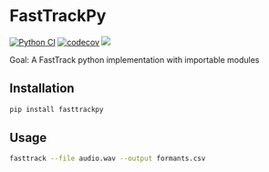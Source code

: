# FastTrackPy
[![Python CI](https://github.com/JoFrhwld/fasttrackpy/actions/workflows/test-and-run.yml/badge.svg)](https://github.com/JoFrhwld/fasttrackpy/actions/workflows/test-and-run.yml) [![codecov](https://codecov.io/gh/FastTrackiverse/fasttrackpy/graph/badge.svg?token=GOAWY4B5C8)](https://codecov.io/gh/FastTrackiverse/fasttrackpy) <a href="https://codeclimate.com/github/JoFrhwld/fasttrackpy/maintainability"><img src="https://api.codeclimate.com/v1/badges/6725fded174b21a3c59f/maintainability" /></a>

Goal: A FastTrack python implementation with importable modules

## Installation

```bash
pip install fasttrackpy
```

## Usage

```bash
fasttrack --file audio.wav --output formants.csv
```